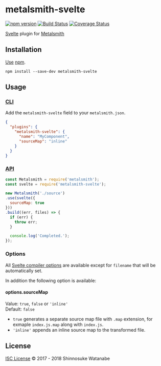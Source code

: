 # metalsmith-svelte

[![npm version](https://img.shields.io/npm/v/metalsmith-svelte.svg)](https://www.npmjs.com/package/metalsmith-svelte)
[![Build Status](https://travis-ci.com/shinnn/metalsmith-svelte.svg?branch=master)](https://travis-ci.com/shinnn/metalsmith-svelte)
[![Coverage Status](https://img.shields.io/coveralls/shinnn/metalsmith-svelte.svg)](https://coveralls.io/github/shinnn/metalsmith-svelte)

[Svelte](https://svelte.technology/) plugin for [Metalsmith](https://github.com/segmentio/metalsmith)

## Installation

[Use](https://docs.npmjs.com/cli/install) [npm](https://docs.npmjs.com/about-npm/).

```
npm install --save-dev metalsmith-svelte
```

## Usage

### [CLI](https://github.com/segmentio/metalsmith#cli)

Add the `metalsmith-svelte` field to your `metalsmith.json`.

```json
{
  "plugins": {
    "metalsmith-svelte": {
      "name": "MyComponent",
      "sourceMap": "inline"
    }
  }
}
```

### [API](https://github.com/segmentio/metalsmith#api)

```javascript
const Metalsmith = require('metalsmith');
const svelte = require('metalsmith-svelte');

new Metalsmith('./source')
.use(svelte({
  sourceMap: true
}))
.build((err, files) => {
  if (err) {
    throw err;
  }

  console.log('Completed.');
});
```

### Options

All [Svelte compiler options](https://github.com/sveltejs/svelte#compiler-options) are available except for `filename` that will be automatically set.

In addition the following option is available:

#### options.sourceMap

Value: `true`, `false` or `'inline'`  
Default: `false`

* `true` generates a separate source map file with `.map` extension, for exmaple `index.js.map` along with `index.js`.
* `'inline'` appends an inline source map to the transformed file.

## License

[ISC License](./LICENSE) © 2017 - 2018 Shinnosuke Watanabe
